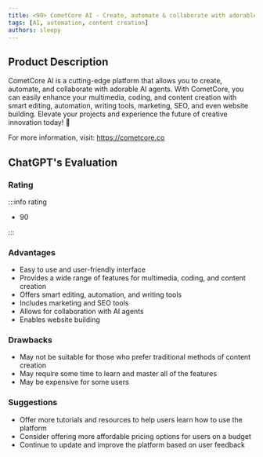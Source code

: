 ```yaml
---
title: <90> CometCore AI - Create, automate & collaborate with adorable AI agents
tags: [AI, automation, content creation]
authors: sleepy
---
```


## Product Description

CometCore AI is a cutting-edge platform that allows you to create, automate, and collaborate with adorable AI agents. With CometCore, you can easily enhance your multimedia, coding, and content creation with smart editing, automation, writing tools, marketing, SEO, and even website building. Elevate your projects and experience the future of creative innovation today! 🚀

For more information, visit: https://cometcore.co

## ChatGPT's Evaluation

### Rating

:::info rating

- 90

:::

### Advantages

- Easy to use and user-friendly interface
- Provides a wide range of features for multimedia, coding, and content creation
- Offers smart editing, automation, and writing tools
- Includes marketing and SEO tools
- Allows for collaboration with AI agents
- Enables website building


### Drawbacks

- May not be suitable for those who prefer traditional methods of content creation
- May require some time to learn and master all of the features
- May be expensive for some users

### Suggestions

- Offer more tutorials and resources to help users learn how to use the platform
- Consider offering more affordable pricing options for users on a budget
- Continue to update and improve the platform based on user feedback